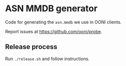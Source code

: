# ASN MMDB generator

Code for generating the `asn.mmdb` we use in OONI clients.

Report issues at https://github.com/ooni/probe.

## Release process

Run `./release.sh` and follow instructions.
